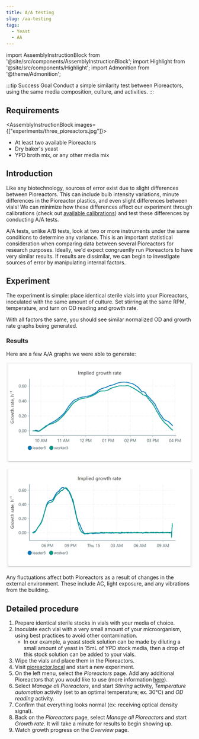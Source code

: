 ```yaml
---
title: A/A testing
slug: /aa-testing
tags: 
  - Yeast
  - AA
---
```


import AssemblyInstructionBlock from '@site/src/components/AssemblyInstructionBlock';
import Highlight from '@site/src/components/Highlight';
import Admonition from '@theme/Admonition';

:::tip Success Goal 
Conduct a simple similarity test between Pioreactors, using the same media composition, culture, and activities. 
:::

## Requirements

<AssemblyInstructionBlock images={["experiments/three_pioreactors.jpg"]}>

*   At least two available Pioreactors
*   Dry baker's yeast
*   YPD broth mix, or any other media mix

</AssemblyInstructionBlock>

## Introduction

Like any biotechnology, sources of error exist due to slight differences between Pioreactors. This can include bulb intensity variations, minute differences in the Pioreactor plastics, and even slight differences between vials! We can minimize how these differences affect our experiment through calibrations (check out [available calibrations](/user-guide/calibrate-od600)) and test these differences by conducting A/A tests.

A/A tests, unlike A/B tests, look at two or more instruments under the same conditions to determine any variance. This is an important statistical consideration when comparing data between several Pioreactors for research purposes. Ideally, we'd expect congruently run Pioreactors to have very similar results. If results are dissimilar, we can begin to investigate sources of error by manipulating internal factors.

## Experiment

The experiment is simple: place identical sterile vials into your Pioreactors, inoculated with the same amount of culture. Set stirring at the same RPM, temperature, and turn on OD reading and growth rate. 

With all factors the same, you should see similar normalized OD and growth rate graphs being generated. 

### Results 

Here are a few A/A graphs we were able to generate: 

![](/img/experiments/aa-experiment.png)

![](/img/experiments/aa-experiment2.png)

Any fluctuations affect both Pioreactors as a result of changes in the external environment. These include AC, light exposure, and any vibrations from the building. 

## Detailed procedure

1. Prepare identical sterile stocks in vials with your media of choice.
2. Inoculate each vial with a very small amount of your microorganism, using best practices to avoid other contamination.
	* In our example, a yeast stock solution can be made by diluting a small amount of yeast in 15mL of YPD stock media, then a drop of this stock solution can be added to your vials.
3. Wipe the vials and place them in the Pioreactors. 
4. Visit [pioreactor.local](http://pioreactor.local) and start a new experiment.
5. On the left menu, select the _Pioreactors_ page. Add any additional Pioreactors that you would like to use (more information [here](/user-guide/create-cluster)).
6. Select _Manage all Pioreactors_, and start _Stirring_ activity, _Temperature automation_ activity (set to an optimal temperature; ex. 30°C) and _OD reading_ activity.
7. Confirm that everything looks normal (ex: receiving optical density signal).
8.	Back on the _Pioreactors_ page, select _Manage all Pioreactors_ and start _Growth rate_. It will take a minute for results to begin showing up. 
9. Watch growth progress on the _Overview_ page.

